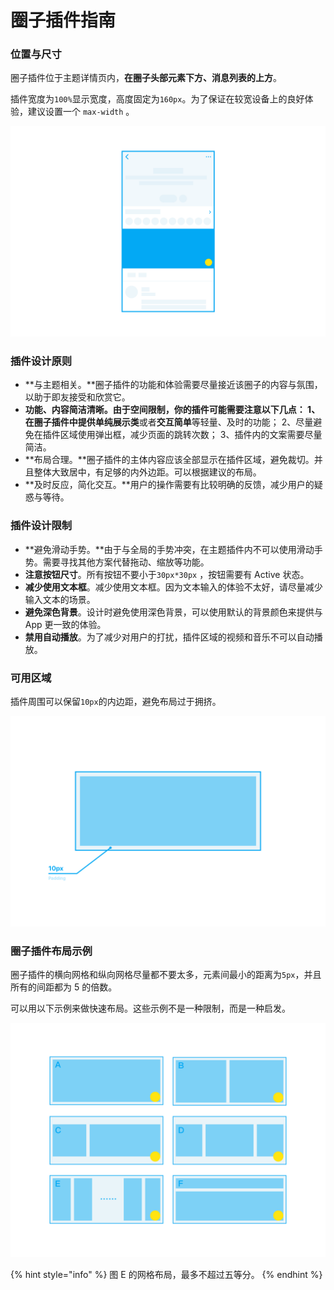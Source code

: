 # 圈子插件指南

### **位置与尺寸**

圈子插件位于主题详情页内，**在圈子头部元素下方、消息列表的上方**。

插件宽度为`100%`显示宽度，高度固定为`160px`。为了保证在较宽设备上的良好体验，建议设置一个 `max-width` 。

![&#x5708;&#x5B50;&#x63D2;&#x4EF6;&#x663E;&#x793A;&#x4F4D;&#x7F6E;&#x793A;&#x610F;&#x56FE;](../.gitbook/assets/6df08e7d-7e52-4036-8c89-38b2d3daa8fe.png)



### 插件设计原则

* **与主题相关。**圈子插件的功能和体验需要尽量接近该圈子的内容与氛围，以助于即友接受和欣赏它。
* **功能、内容简洁清晰。**由于空间限制，你的插件可能需要注意以下几点： 1、在圈子插件中提供**单纯展示类**或者**交互简单**等轻量、及时的功能； 2、尽量避免在插件区域使用弹出框，减少页面的跳转次数； 3、插件内的文案需要尽量简洁。
* **布局合理。**圈子插件的主体内容应该全部显示在插件区域，避免裁切。并且整体大致居中，有足够的内外边距。可以根据建议的布局。
* **及时反应，简化交互。**用户的操作需要有比较明确的反馈，减少用户的疑惑与等待。



### 插件设计限制

* **避免滑动手势。**由于与全局的手势冲突，在主题插件内不可以使用滑动手势。需要寻找其他方案代替拖动、缩放等功能。
* **注意按钮尺寸**。所有按钮不要小于`30px*30px` ，按钮需要有 Active 状态。
* **减少使用文本框**。减少使用文本框。因为文本输入的体验不太好，请尽量减少输入文本的场景。
* **避免深色背景**。设计时避免使用深色背景，可以使用默认的背景颜色来提供与 App 更一致的体验。
* **禁用自动播放**。为了减少对用户的打扰，插件区域的视频和音乐不可以自动播放。



### 可用区域

插件周围可以保留`10px`的内边距，避免布局过于拥挤。

![](../.gitbook/assets/78c9f24c-e5d7-4ed6-ad38-38c693f385da.png)

### 圈子插件布局示例

圈子插件的横向网格和纵向网格尽量都不要太多，元素间最小的距离为`5px`，并且所有的间距都为 5 的倍数。

可以用以下示例来做快速布局。这些示例不是一种限制，而是一种启发。

![](../.gitbook/assets/548a3b41-62a9-4fb4-aa01-9b46ff93ba4d.png)

{% hint style="info" %}
图 E 的网格布局，最多不超过五等分。
{% endhint %}

### 

